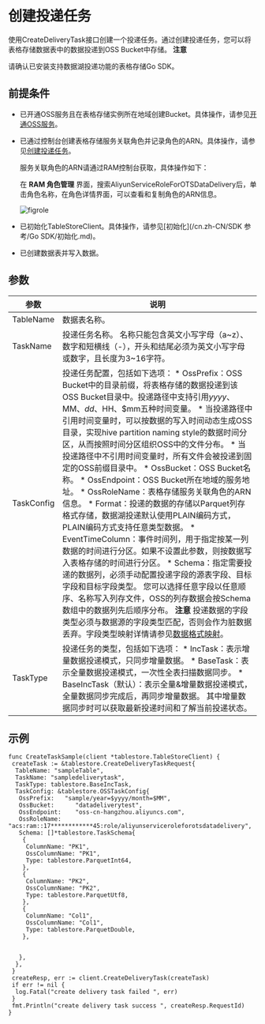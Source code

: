 创建投递任务 
===========================

使用CreateDeliveryTask接口创建一个投递任务。通过创建投递任务，您可以将表格存储数据表中的数据投递到OSS Bucket中存储。
**注意**

请确认已安装支持数据湖投递功能的表格存储Go SDK。

前提条件 
-------------------------

* 已开通OSS服务且在表格存储实例所在地域创建Bucket。具体操作，请参见[开通OSS服务](/cn.zh-CN/快速入门/开通OSS服务.md)。

  

* 已通过控制台创建表格存储服务关联角色并记录角色的ARN。具体操作，请参见[创建投递任务](/cn.zh-CN/功能介绍/数据湖投递/快速入门.md)。

  服务关联角色的ARN请通过RAM控制台获取，具体操作如下：

  在 **RAM 角色管理** 界面，搜索AliyunServiceRoleForOTSDataDelivery后，单击角色名称，在角色详情界面，可以查看和复制角色的ARN信息。

  ![figrole](https://static-aliyun-doc.oss-accelerate.aliyuncs.com/assets/img/zh-CN/2837955061/p182906.png)
  

* 已初始化TableStoreClient。具体操作，请参见[初始化](/cn.zh-CN/SDK 参考/Go SDK/初始化.md)。

  

* 已创建数据表并写入数据。

  




参数 
-----------------------



|     参数     |                                                                                                                                                                                                                                                                                                                                                                                                                                                                                                                                                                      说明                                                                                                                                                                                                                                                                                                                                                                                                                                                                                                                                                                       |
|------------|-----------------------------------------------------------------------------------------------------------------------------------------------------------------------------------------------------------------------------------------------------------------------------------------------------------------------------------------------------------------------------------------------------------------------------------------------------------------------------------------------------------------------------------------------------------------------------------------------------------------------------------------------------------------------------------------------------------------------------------------------------------------------------------------------------------------------------------------------------------------------------------------------------------------------------------------------------------------------------------------------------------------------------------------------------------------------------------------------------------------------------------------------|
| TableName  | 数据表名称。                                                                                                                                                                                                                                                                                                                                                                                                                                                                                                                                                                                                                                                                                                                                                                                                                                                                                                                                                                                                                                                                                                                                        |
| TaskName   | 投递任务名称。  名称只能包含英文小写字母（a\~z）、数字和短横线（-），开头和结尾必须为英文小写字母或数字，且长度为3\~16字符。                                                                                                                                                                                                                                                                                                                                                                                                                                                                                                                                                                                                                                                                                                                                                                                                                                                                                                                                                                                                                                                          |
| TaskConfig | 投递任务配置，包括如下选项： * OssPrefix：OSS Bucket中的目录前缀，将表格存储的数据投递到该OSS Bucket目录中。投递路径中支持引用$yyyy、$MM、$dd、$HH、$mm五种时间变量。 * 当投递路径中引用时间变量时，可以按数据的写入时间动态生成OSS目录，实现hive partition naming style的数据时间分区，从而按照时间分区组织OSS中的文件分布。   * 当投递路径中不引用时间变量时，所有文件会被投递到固定的OSS前缀目录中。     * OssBucket：OSS Bucket名称。   * OssEndpoint：OSS Bucket所在地域的服务地址。   * OssRoleName：表格存储服务关联角色的ARN信息。   * Format：投递的数据的存储以Parquet列存格式存储，数据湖投递默认使用PLAIN编码方式，PLAIN编码方式支持任意类型数据。   * EventTimeColumn：事件时间列，用于指定按某一列数据的时间进行分区。如果不设置此参数，则按数据写入表格存储的时间进行分区。   * Schema：指定需要投递的数据列，必须手动配置投递字段的源表字段、目标字段和目标字段类型。 您可以选择任意字段以任意顺序、名称写入列存文件，OSS的列存数据会按Schema数组中的数据列先后顺序分布。 **注意** 投递数据的字段类型必须与数据源的字段类型匹配，否则会作为脏数据丢弃。字段类型映射详情请参见[数据格式映射](/cn.zh-CN/功能介绍/数据湖投递/快速入门.md)。    |
| TaskType   | 投递任务的类型，包括如下选项： * IncTask：表示增量数据投递模式，只同步增量数据。   * BaseTask：表示全量数据投递模式，一次性全表扫描数据同步。   * BaseIncTask（默认）：表示全量\&增量数据投递模式，全量数据同步完成后，再同步增量数据。 其中增量数据同步时可以获取最新投递时间和了解当前投递状态。                                                                                                                                                                                                                                                                                                                                                                                                                                                                                                                                                                                                                                                                                                                                                                                                                    |



示例 
-----------------------

    func CreateTaskSample(client *tablestore.TableStoreClient) {
     createTask := &tablestore.CreateDeliveryTaskRequest{
      TableName: "sampleTable",
      TaskName: "sampledeliverytask",
      TaskType: tablestore.BaseIncTask,
      TaskConfig: &tablestore.OSSTaskConfig{
       OssPrefix:   "sample/year=$yyyy/month=$MM",
       OssBucket:      "datadeliverytest",
       OssEndpoint:    "oss-cn-hangzhou.aliyuncs.com",
       OssRoleName:    "acs:ram::17************45:role/aliyunserviceroleforotsdatadelivery",
       Schema: []*tablestore.TaskSchema{
        {
         ColumnName: "PK1",
         OssColumnName: "PK1",
         Type: tablestore.ParquetInt64,
        },
        {
         ColumnName: "PK2",
         OssColumnName: "PK2",
         Type: tablestore.ParquetUtf8,
        },
        {
         ColumnName: "Col1",
         OssColumnName: "Col1",
         Type: tablestore.ParquetDouble,
        },
    
    
       },
      },
     }
     createResp, err := client.CreateDeliveryTask(createTask)
     if err != nil {
      log.Fatal("create delivery task failed ", err)
     }
     fmt.Println("create delivery task success ", createResp.RequestId)
    }






